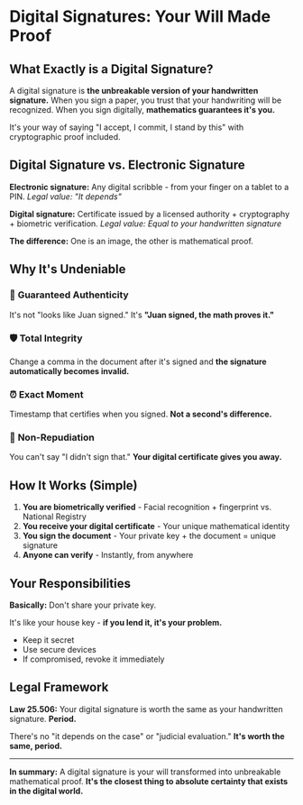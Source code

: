 # Digital Signatures: Your Will Made Proof

## What Exactly is a Digital Signature?

A digital signature is **the unbreakable version of your handwritten signature.** When you sign a paper, you trust that your handwriting will be recognized. When you sign digitally, **mathematics guarantees it's you.**

It's your way of saying "I accept, I commit, I stand by this" with cryptographic proof included.

## Digital Signature vs. Electronic Signature

**Electronic signature:** Any digital scribble - from your finger on a tablet to a PIN.
*Legal value: "It depends"*

**Digital signature:** Certificate issued by a licensed authority + cryptography + biometric verification.
*Legal value: Equal to your handwritten signature*

**The difference:** One is an image, the other is mathematical proof.

## Why It's Undeniable

### 🔐 **Guaranteed Authenticity**
It's not "looks like Juan signed." It's **"Juan signed, the math proves it."**

### 🛡️ **Total Integrity**
Change a comma in the document after it's signed and **the signature automatically becomes invalid.**

### ⏰ **Exact Moment**
Timestamp that certifies when you signed. **Not a second's difference.**

### 🚫 **Non-Repudiation**
You can't say "I didn't sign that." **Your digital certificate gives you away.**

## How It Works (Simple)

1. **You are biometrically verified** - Facial recognition + fingerprint vs. National Registry
2. **You receive your digital certificate** - Your unique mathematical identity
3. **You sign the document** - Your private key + the document = unique signature
4. **Anyone can verify** - Instantly, from anywhere

## Your Responsibilities

**Basically:** Don't share your private key.

It's like your house key - **if you lend it, it's your problem.**

- Keep it secret
- Use secure devices
- If compromised, revoke it immediately

## Legal Framework

**Law 25.506:** Your digital signature is worth the same as your handwritten signature.
**Period.**

There's no "it depends on the case" or "judicial evaluation." **It's worth the same, period.**

---

**In summary:** A digital signature is your will transformed into unbreakable mathematical proof. **It's the closest thing to absolute certainty that exists in the digital world.**